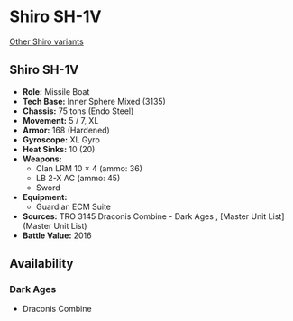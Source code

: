 # Shiro SH-1V 

[Other Shiro variants](../shiro.md) 

## Shiro SH-1V 

- **Role:** Missile Boat 
- **Tech Base:** Inner Sphere Mixed (3135) 
- **Chassis:** 75 tons (Endo Steel) 
- **Movement:** 5 / 7, XL 
- **Armor:** 168 (Hardened) 
- **Gyroscope:** XL Gyro 
- **Heat Sinks:** 10 (20) 
- **Weapons:** 
  - Clan LRM 10 × 4 (ammo: 36) 
  - LB 2-X AC (ammo: 45) 
  - Sword 
- **Equipment:** 
  - Guardian ECM Suite 
- **Sources:** TRO 3145 Draconis Combine - Dark Ages , [Master Unit List](Master Unit List) 
- **Battle Value:** 2016 

## Availability 

### Dark Ages 

- Draconis Combine 

